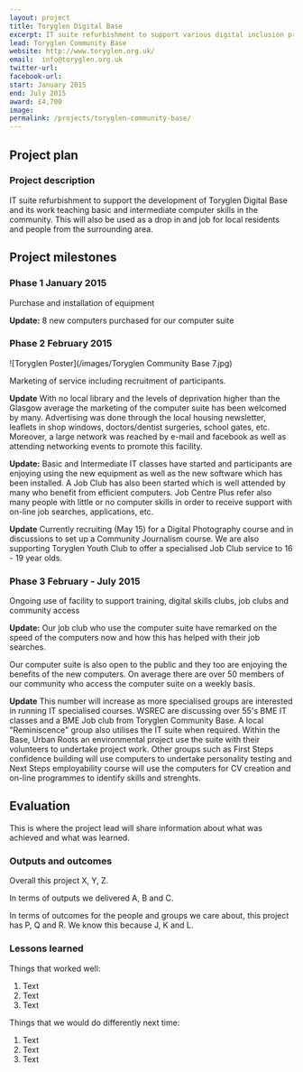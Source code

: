 ```yaml
---
layout: project
title: Toryglen Digital Base
excerpt: IT suite refurbishment to support various digital inclusion projects
lead: Toryglen Community Base
website: http://www.toryglen.org.uk/
email:  info@toryglen.org.uk
twitter-url: 
facebook-url: 
start: January 2015
end: July 2015
award: £4,700
image:
permalink: /projects/toryglen-community-base/ 
---
```


## Project plan

### Project description

IT suite refurbishment to support the development of Toryglen Digital Base and its work teaching basic and intermediate computer skills in the community. This will also be used as a drop in and job for local residents and people from the surrounding area.


## Project milestones

### Phase 1 January 2015

Purchase and installation of equipment


**Update:** 8 new computers purchased for our computer suite

### Phase 2 February 2015

![Toryglen Poster](/images/Toryglen Community Base 7.jpg)

Marketing of service including recruitment of participants.  

**Update**  With no local library and the levels of deprivation higher than the Glasgow average the marketing of the computer suite has been welcomed by many.  Advertising was done through the local housing newsletter, leaflets in shop windows, doctors/dentist surgeries, school gates, etc.  Moreover, a large network was reached by e-mail and facebook as well as attending networking events to promote this facility.




**Update:** Basic and Intermediate IT classes have started and participants are enjoying using the new equipment as well as the new software which has been installed. A Job Club has also been started which is well attended by many who benefit from efficient computers.  Job Centre Plus refer also many people with little or no computer skills in order to receive support with on-line job searches, applications, etc.

**Update**  Currently recruiting (May 15) for a Digital Photography course and in discussions to set up a Community Journalism course.  We are also supporting Toryglen Youth Club to offer a specialised Job Club service to 16 - 19 year olds.

### Phase 3 February - July 2015

Ongoing use of facility to support training, digital skills clubs, job clubs and community access 


**Update:** Our job club who use the computer suite have remarked on the speed of the computers now and how this has helped with their job searches. 

Our computer suite is also open to the public and they too are enjoying the benefits of the new computers. On average there are over 50 members of our community who access the computer suite on a weekly basis.

**Update**  This number will increase as more specialised groups are interested in running IT specialised courses.  WSREC are discussing over 55's BME IT classes and a BME Job club from Toryglen Community Base.  A local "Reminiscence" group also utilises the IT suite when required.  Within the Base, Urban Roots an environmental project use the suite with their volunteers to undertake project work.  Other groups such as First Steps confidence building will use computers to undertake personality testing and Next Steps employability course will use the computers for CV creation and on-line programmes to identify skills and strenghts.


## Evaluation

This is where the project lead will share information about what was achieved and what was learned.

### Outputs and outcomes

Overall this project X, Y, Z.

In terms of outputs we delivered A, B and C.

In terms of outcomes for the people and groups we care about, this project has P, Q and R. We know this because J, K and L.

### Lessons learned

Things that worked well:

1. Text
2. Text
3. Text

Things that we would do differently next time:

1. Text
2. Text
3. Text
